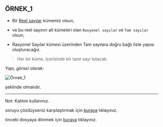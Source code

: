 ## ÖRNEK_1

* Bir  <u>Reel sayılar</u> kümemiz olsun,

* ve bu reel sayının alt kümeleri olan `Rasyonel sayılar`
ve `Tam sayılar` olsun,

* Rasyonel Sayılar kümesi üzerinden Tam sayılara doğru bağlı liste
yapısı oluşturacağız.


>Her bir küme, içerisinde bir tane sayı tutacak.

*Yapı, görsel olarak:*

![Örnek_1](../images/Örnek_1.png)

şeklinde olmalıdır.

---

Not: Kalıtım kullanınız.

soruyu çözdüyseniz karşılaştırmak için [buraya](../Örnek_1.java) tıklayınız.

önceki dosyaya dönmek için [buraya](../Listeler.md) tıklayınız.